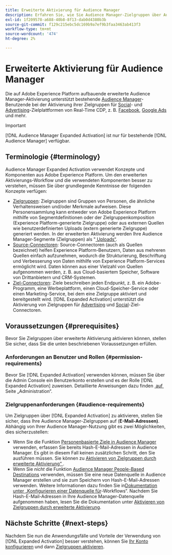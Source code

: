 ```yaml
---
title: Erweiterte Aktivierung für Audience Manager
description: Erfahren Sie, wie Sie Audience Manager-Zielgruppen über Audience Manager Expanded Activation für Social-Media- und Werbeziele aktivieren.
exl-id: 1f209578-a688-40b8-8f13-dab0d4380b3b
source-git-commit: f129c215ebc5dc169b9a7ef9b3faa3463ab413f3
workflow-type: tm+mt
source-wordcount: '474'
ht-degree: 2%

---
```


# Erweiterte Aktivierung für Audience Manager

Die auf Adobe Experience Platform aufbauende erweiterte Audience Manager-Aktivierung unterstützt bestehende [Audience Manager](https://experienceleague.adobe.com/de/docs/audience-manager/user-guide/aam-home)-Benutzende bei der Aktivierung ihrer Zielgruppen für [Social](../destinations/catalog/social/overview.md)- und [Advertising](../destinations/catalog/advertising/overview.md)-Zielplattformen von Real-Time CDP, z. B. [Facebook](../destinations/catalog/social/facebook.md), [Google Ads](../destinations/catalog/advertising/google-ads-destination.md) und mehr.

>[!IMPORTANT]
>
>[!DNL Audience Manager Expanded Activation] ist nur für bestehende [!DNL Audience Manager] verfügbar.

## Terminologie {#terminology}

Audience Manager Expanded Activation verwendet Konzepte und Komponenten aus Adobe Experience Platform. Um den erweiterten Aktivierungs-Workflow und die verwendeten Komponenten besser zu verstehen, müssen Sie über grundlegende Kenntnisse der folgenden Konzepte verfügen:

* [Zielgruppen](../segmentation/ui/overview.md): Zielgruppen sind Gruppen von Personen, die ähnliche Verhaltensweisen und/oder Merkmale aufweisen. Diese Personensammlung kann entweder von Adobe Experience Platform mithilfe von Segmentdefinitionen oder der Zielgruppenkomposition (Experience Platform-generierte Zielgruppe) oder aus externen Quellen wie benutzerdefinierten Uploads (extern generierte Zielgruppe) generiert werden. In der erweiterten Aktivierung werden Ihre Audience Manager-Segmente (Zielgruppen) als &quot;[&#x200B; Uploads“ &#x200B;](../segmentation/ui/audience-portal.md#import-audience).
* [Source-Connectoren](../sources/home.md): Source-Connectoren (auch als Quellen bezeichnet) helfen Experience Platform-Benutzern, Daten aus mehreren Quellen einfach aufzunehmen, wodurch die Strukturierung, Beschriftung und Verbesserung von Daten mithilfe von Experience Platform-Services ermöglicht wird. Daten können aus einer Vielzahl von Quellen aufgenommen werden, z. B. aus Cloud-basiertem Speicher, Software von Drittanbietern und CRM-Systemen.
* [Ziel-Connectoren](../destinations/home.md): Ziele beschreiben jeden Endpunkt, z. B. ein Adobe-Programm, eine Werbeplattform, einen Cloud-Speicher-Service oder einen Marketing-Service, bei dem eine Zielgruppe aktiviert und bereitgestellt wird. [!DNL Expanded Activation] unterstützt die Aktivierung von Zielgruppen für [Advertising](../destinations/catalog/advertising/overview.md) und [Social](../destinations/catalog/social/overview.md)-Ziel-Connectoren.

## Voraussetzungen {#prerequisites}

Bevor Sie Zielgruppen über erweiterte Aktivierung aktivieren können, stellen Sie sicher, dass Sie die unten beschriebenen Voraussetzungen erfüllen.

### Anforderungen an Benutzer und Rollen {#permission-requirements}

Bevor Sie [!DNL Expanded Activation] verwenden können, müssen Sie über die Admin Console ein Benutzerkonto erstellen und es der Rolle [!DNL Expanded Activation] zuweisen. Detaillierte Anweisungen dazu finden [&#x200B; auf &#x200B;](administration.md) Seite „Administration“.

### Zielgruppenanforderungen {#audience-requirements}

Um Zielgruppen über [!DNL Expanded Activation] zu aktivieren, stellen Sie sicher, dass Ihre Audience Manager-Zielgruppen auf (**E-Mail-Adressen)**. Abhängig von Ihrer Audience Manager-Nutzung gibt es zwei Möglichkeiten, dies sicherzustellen:

* Wenn Sie die Funktion [Personenbasierte Ziele in Audience Manager](https://experienceleague.adobe.com/de/docs/audience-manager/user-guide/features/destinations/people-based/people-based-destinations-overview) verwenden, erfassen Sie bereits Hash-E-Mail-Adressen in Audience Manager. Es gibt in diesem Fall keinen zusätzlichen Schritt, den Sie ausführen müssen. Sie können zu [Aktivieren von Zielgruppen durch erweiterte Aktivierung“ &#x200B;](activate-audiences.md).
* Wenn Sie _nicht_ die Funktion [Audience Manager People-Based Destinations](https://experienceleague.adobe.com/de/docs/audience-manager/user-guide/features/destinations/people-based/people-based-destinations-overview) verwenden, müssen Sie eine neue Datenquelle in Audience Manager erstellen und sie zum Speichern von Hash-E-Mail-Adressen verwenden. Weitere Informationen dazu finden Sie in [&#x200B; Dokumentation unter „Konfigurieren einer Datenquelle für &#x200B;](https://experienceleague.adobe.com/de/docs/audience-manager/user-guide/features/data-sources/create-data-source-hashed-emails)-Workflows“. Nachdem Sie Hash-E-Mail-Adressen in Ihre Audience Manager-Datenquelle aufgenommen haben, lesen Sie die Dokumentation unter [Aktivieren von Zielgruppen durch erweiterte Aktivierung](activate-audiences.md).

## Nächste Schritte {#next-steps}

Nachdem Sie nun die Anwendungsfälle und Vorteile der Verwendung von [!DNL Expanded Activation] besser verstehen, können Sie [Ihr Konto konfigurieren](administration.md) und dann [Zielgruppen aktivieren](activate-audiences.md).
